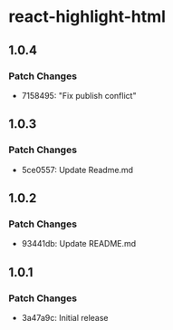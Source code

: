 # react-highlight-html

## 1.0.4

### Patch Changes

- 7158495: "Fix publish conflict"

## 1.0.3

### Patch Changes

- 5ce0557: Update Readme.md

## 1.0.2

### Patch Changes

- 93441db: Update README.md

## 1.0.1

### Patch Changes

- 3a47a9c: Initial release
